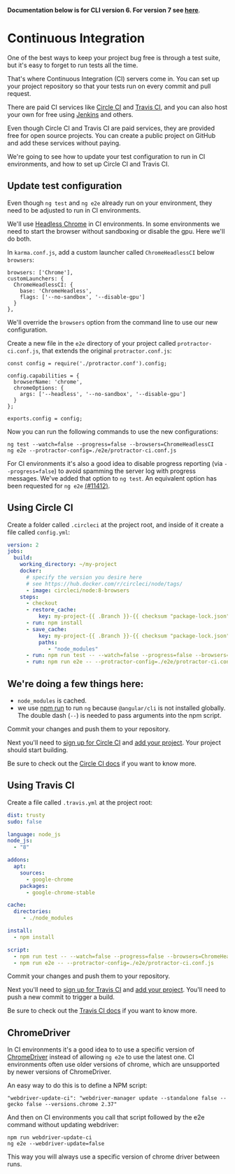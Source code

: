 **Documentation below is for CLI version 6. For version 7 see [here](https://angular.io/guide/testing#set-up-continuous-integration)**.

# Continuous Integration

One of the best ways to keep your project bug free is through a test suite, but it's easy to forget
to run tests all the time.

That's where Continuous Integration (CI) servers come in.
You can set up your project repository so that your tests run on every commit and pull request.

There are paid CI services like [Circle CI](https://circleci.com/) and
[Travis CI](https://travis-ci.com/), and you can also host your own for free using
[Jenkins](https://jenkins.io/) and others.

Even though Circle CI and Travis CI are paid services, they are provided free for open source
projects.
You can create a public project on GitHub and add these services without paying.

We're going to see how to update your test configuration to run in CI environments, and how to
set up Circle CI and Travis CI.


## Update test configuration

Even though `ng test` and `ng e2e` already run on your environment, they need to be adjusted to
run in CI environments.

We'll use [Headless Chrome](https://developers.google.com/web/updates/2017/04/headless-chrome#cli) in CI environments. In some environments we need to start the browser without
sandboxing or disable the gpu. Here we'll do both. 

In `karma.conf.js`, add a custom launcher called `ChromeHeadlessCI` below `browsers`:

```
browsers: ['Chrome'],
customLaunchers: {
  ChromeHeadlessCI: {
    base: 'ChromeHeadless',
    flags: ['--no-sandbox', '--disable-gpu']
  }
},
```

We'll override the `browsers` option from the command line to use our new configuration.

Create a new file in the `e2e` directory of your project called `protractor-ci.conf.js`, that extends
the original `protractor.conf.js`:

```
const config = require('./protractor.conf').config;

config.capabilities = {
  browserName: 'chrome',
  chromeOptions: {
    args: ['--headless', '--no-sandbox', '--disable-gpu']
  }
};

exports.config = config;
```

Now you can run the following commands to use the new configurations:

```
ng test --watch=false --progress=false --browsers=ChromeHeadlessCI
ng e2e --protractor-config=./e2e/protractor-ci.conf.js
```

For CI environments it's also a good idea to disable progress reporting (via `--progress=false`)
to avoid spamming the server log with progress messages. We've added that option to `ng test`. An equivalent
option has been requested for
`ng e2e` [(#11412)](https://github.com/angular/angular-cli/issues/11412). 


## Using Circle CI

Create a folder called `.circleci` at the project root, and inside of it create a file called
`config.yml`:

```yaml
version: 2
jobs:
  build:
    working_directory: ~/my-project
    docker:
      # specify the version you desire here
      # see https://hub.docker.com/r/circleci/node/tags/
      - image: circleci/node:8-browsers
    steps:
      - checkout
      - restore_cache:
          key: my-project-{{ .Branch }}-{{ checksum "package-lock.json" }}
      - run: npm install
      - save_cache:
          key: my-project-{{ .Branch }}-{{ checksum "package-lock.json" }}
          paths:
             - "node_modules"
      - run: npm run test -- --watch=false --progress=false --browsers=ChromeHeadlessCI
      - run: npm run e2e -- --protractor-config=./e2e/protractor-ci.conf.js
```

We're doing a few things here:
  -
  - `node_modules` is cached.
  - we use [npm run](https://docs.npmjs.com/cli/run-script) to run `ng` because `@angular/cli` is
  not installed globally. The double dash (`--`) is needed to pass arguments into the npm script.

Commit your changes and push them to your repository.

Next you'll need to [sign up for Circle CI](https://circleci.com/docs/2.0/first-steps/) and
[add your project](https://circleci.com/add-projects).
Your project should start building.

Be sure to check out the [Circle CI docs](https://circleci.com/docs/2.0/) if you want to know more.


## Using Travis CI

Create a file called `.travis.yml` at the project root:

```yaml
dist: trusty
sudo: false

language: node_js
node_js:
  - "8"

addons:
  apt:
    sources:
      - google-chrome
    packages:
      - google-chrome-stable

cache:
  directories:
     - ./node_modules

install:
  - npm install

script:
  - npm run test -- --watch=false --progress=false --browsers=ChromeHeadlessCI
  - npm run e2e -- --protractor-config=./e2e/protractor-ci.conf.js
```

Commit your changes and push them to your repository.

Next you'll need to [sign up for Travis CI](https://travis-ci.org/auth) and
[add your project](https://travis-ci.org/profile).
You'll need to push a new commit to trigger a build.

Be sure to check out the [Travis CI docs](https://docs.travis-ci.com/) if you want to know more.

## ChromeDriver

In CI environments it's a good idea to to use a specific version of [ChromeDriver](http://chromedriver.chromium.org/)
instead of allowing `ng e2e` to use the latest one. CI environments often use older versions of chrome, which are unsupported by newer versions of ChromeDriver.

An easy way to do this is to define a NPM script:

```text
"webdriver-update-ci": "webdriver-manager update --standalone false --gecko false --versions.chrome 2.37"
```

And then on CI environments you call that script followed by the e2e command without updating webdriver:

```text
npm run webdriver-update-ci
ng e2e --webdriver-update=false
```

This way you will always use a specific version of chrome driver between runs.